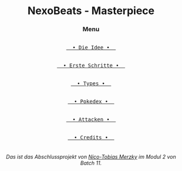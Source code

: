 <div align="center">
<h1>NexoBeats - Masterpiece</h1>
<h3>Menu</h3>

[<kbd><br>&nbsp;&nbsp;• Die Idee •&nbsp;&nbsp;<br><br></kbd>][Link] 
&emsp; [<kbd><br>&nbsp;&nbsp;• Erste Schritte •&nbsp;&nbsp;<br><br></kbd>][Link2] 
&emsp; [<kbd><br>&nbsp;&nbsp;• Types •&nbsp;&nbsp;<br><br></kbd>][Link3]
&emsp; [<kbd><br>&nbsp;&nbsp;• Pokedex •&nbsp;&nbsp;<br><br></kbd>][Link5]
&emsp; [<kbd><br>&nbsp;&nbsp;• Attacken •&nbsp;&nbsp;<br><br></kbd>][Link6]
&emsp; [<kbd><br>&nbsp;&nbsp;• Credits •&nbsp;&nbsp;<br><br></kbd>][Link4]

</div>

_<h6 align="center">Das ist das Abschlussprojekt von <u>Nico-Tobias Merzky</u> im Modul 2 von Batch 11.</h6>_

[Link]: Infos/dieIdee.md 'Hier siehst du wie ich auf meine Idee gekommen bin.'
[Link2]: Infos/ersteSchritte.md 'Hier sind die ersten Schritte Dokumentiert wie ich mein Projekt angefangen habe.'
[Link3]: img/pokemontypeimg.jpg 'Hier findest du die Pokemon typen und deren Stärken, Schwächen und Ineffektivitäten.'
[Link4]: Infos/contributors.md 'Hier kannst du alle finden die an dem Projekt beteiligt waren.'
[Link5]: https://www.pokewiki.de/Pok%C3%A9mon-Liste 'Hier findest du den Offiziellen Pokedex.'
[Link6]: https://www.pokewiki.de/Attacken-Liste 'Hier findest du die Offizielle Pokémon Attacken liste.'